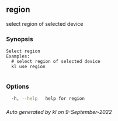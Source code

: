 ## region

select region of selected device

### Synopsis

```
Select region
Examples:
  # select region of selected device
  kl use region
	
```

### Options

```bash
  -h, --help   help for region
```



###### Auto generated by kl on 9-September-2022
